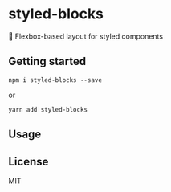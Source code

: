 # styled-blocks
:triangular_ruler: Flexbox-based layout for styled components

## Getting started
```
npm i styled-blocks --save
```
or
```
yarn add styled-blocks
```

## Usage


## License
MIT